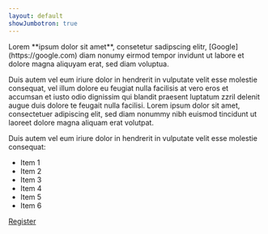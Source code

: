 ```yaml
---
layout: default
showJumbotron: true
---
```


<div class="row">
<div class="col-sm" markdown="1">
Lorem **ipsum dolor sit amet**, consetetur sadipscing elitr, [Google](https://google.com) diam nonumy eirmod tempor invidunt ut labore et dolore magna aliquyam erat, sed diam voluptua.

Duis autem vel eum iriure dolor in hendrerit in vulputate velit esse molestie consequat, vel illum dolore eu feugiat nulla facilisis at vero eros et accumsan et iusto odio dignissim qui blandit praesent luptatum zzril delenit augue duis dolore te feugait nulla facilisi. Lorem ipsum dolor sit amet, consectetuer adipiscing elit, sed diam nonummy nibh euismod tincidunt ut laoreet dolore magna aliquam erat volutpat. 
</div>

<div class="col-sm" markdown="1">
Duis autem vel eum iriure dolor in hendrerit in vulputate velit esse molestie consequat:

* Item 1
* Item 2
* Item 3
* Item 4
* Item 5
* Item 6
</div>
</div>

<p class="text-center">
    <a class="btn btn-primary btn-lg" href="https://www.eventbrite.de/" role="button">
        Register
    </a>
</p>
